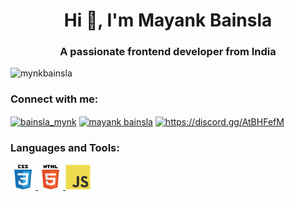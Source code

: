 <h1 align="center">Hi 👋, I'm Mayank Bainsla</h1>
<h3 align="center">A passionate frontend developer from India</h3>

<p align="left"> <img src="https://komarev.com/ghpvc/?username=mynkbainsla&label=Profile%20views&color=0e75b6&style=flat" alt="mynkbainsla" /> </p>

<h3 align="left">Connect with me:</h3>
<p align="left">
<a href="https://twitter.com/bainsla_mynk" target="blank"><img align="center" src="icons/Social/twitter.svg" alt="bainsla_mynk" height="30" width="40" /></a>
<a href="https://linkedin.com/in/mayank bainsla" target="blank"><img align="center" src="icons/Social/linked-in-alt.svg" alt="mayank bainsla" height="30" width="40" /></a>
<a href="https://discord.gg/https://discord.gg/AtBHFefM" target="blank"><img align="center" src="icons/Social/discord.svg" alt="https://discord.gg/AtBHFefM" height="30" width="40" /></a>
</p>

<h3 align="left">Languages and Tools:</h3>
<p align="left"> <a href="https://www.w3schools.com/css/" target="_blank" rel="noreferrer"> <img src="https://raw.githubusercontent.com/devicons/devicon/master/icons/css3/css3-original-wordmark.svg" alt="css3" width="40" height="40"/> </a> <a href="https://www.w3.org/html/" target="_blank" rel="noreferrer"> <img src="https://raw.githubusercontent.com/devicons/devicon/master/icons/html5/html5-original-wordmark.svg" alt="html5" width="40" height="40"/> </a> <a href="https://developer.mozilla.org/en-US/docs/Web/JavaScript" target="_blank" rel="noreferrer"> <img src="https://raw.githubusercontent.com/devicons/devicon/master/icons/javascript/javascript-original.svg" alt="javascript" width="40" height="40"/> </a> </p>
